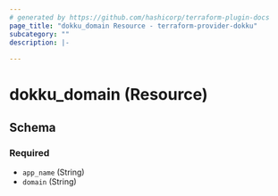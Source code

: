 ```yaml
---
# generated by https://github.com/hashicorp/terraform-plugin-docs
page_title: "dokku_domain Resource - terraform-provider-dokku"
subcategory: ""
description: |-
  
---
```


# dokku_domain (Resource)





<!-- schema generated by tfplugindocs -->
## Schema

### Required

- `app_name` (String)
- `domain` (String)


